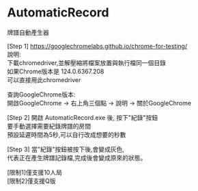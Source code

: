 # AutomaticRecord
牌譜自動產生器  

[Step 1] https://googlechromelabs.github.io/chrome-for-testing/  
說明:  
下載chromedriver,並解壓縮將檔案放置與執行檔同一個目錄  
如果Chrome版本是 124.0.6367.208  
可以直接用此chromedriver  

查詢GoogleChrome版本:  
開啟GoogleChrome -> 右上角三個點 -> 說明 -> 關於GoogleChrome  

[Step 2] 開啟 AutomaticRecord.exe 後, 按下"紀錄"按鈕  
要手動選擇需要紀錄牌譜的房間  
預設延遲時間為5秒,可以自行改成想要的秒數  

[Step 3] 當"紀錄"按鈕被按下後,會變成灰色,  
代表正在產生牌譜記錄檔,完成後會變成原來的狀態。  

[限制1]僅支援10人局  
[限制2]僅支援Q版  
